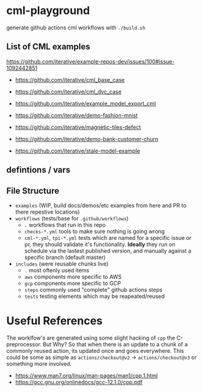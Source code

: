 # cml-playground

generate github actions cml workflows with `./build.sh`

## List of CML examples
https://github.com/iterative/example-repos-dev/issues/100#issue-1092442851
- https://github.com/iterative/cml_base_case
- https://github.com/iterative/cml_dvc_case
- https://github.com/iterative/example_model_export_cml

- https://github.com/iterative/demo-fashion-mnist
- https://github.com/iterative/magnetic-tiles-defect
- https://github.com/iterative/demo-bank-customer-churn
- https://github.com/iterative/stale-model-example

## defintions / vars

## File Structure
- `examples` (WIP, build docs/demos/etc examples from here and PR to there repestive locations)
- `workflows` (tests/base for `.github/workflows`)
    - `.` workflows that run in this repo
    - `checks-*.yml` tools to make sure nothing is going wrong
    - `cml-*.yml`, `tpi-*.yml` tests which are named for a specific issue or pr, they should validate it's functionality. **Ideally** they run on schedule via the lastest published version, and manually against a specific branch (default master)
- `includes` (were reusable chunks live)
    - `.` most oftenly used items
    - `aws` components more specific to AWS
    - `gcp` components more specific to GCP
    - `steps` commonly used "complete" github actions steps
    - `tests` testing elements which may be reapeated/reused
# Useful References
The worklfow's are generated using some slight hacking of `cpp` the C-preprocessor. But Why? So that when there is an update to a chunk of a commonly reused action, its updated once and goes everywhere.
This could be some as simple as `actions/checkout@v2` -> `actions/checkout@v3` or something more involved.
- https://www.man7.org/linux/man-pages/man1/cpp.1.html
- https://gcc.gnu.org/onlinedocs/gcc-12.1.0/cpp.pdf

